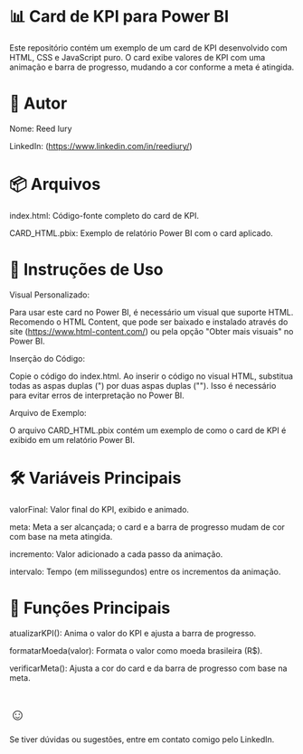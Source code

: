 📊 Card de KPI para Power BI
=

Este repositório contém um exemplo de um card de KPI desenvolvido com HTML, CSS e JavaScript puro. O card exibe valores de KPI com uma animação e barra de progresso, mudando a cor conforme a meta é atingida.

👤 Autor
=

Nome: Reed Iury

LinkedIn: (https://www.linkedin.com/in/reediury/)

📦 Arquivos
=

index.html: Código-fonte completo do card de KPI.

CARD_HTML.pbix: Exemplo de relatório Power BI com o card aplicado.

🚀 Instruções de Uso
=
Visual Personalizado:

Para usar este card no Power BI, é necessário um visual que suporte HTML. Recomendo o HTML Content, que pode ser baixado e instalado através do site (https://www.html-content.com/) ou pela opção "Obter mais visuais" no Power BI.

Inserção do Código:

Copie o código do index.html.
Ao inserir o código no visual HTML, substitua todas as aspas duplas (") por duas aspas duplas (""). Isso é necessário para evitar erros de interpretação no Power BI.

Arquivo de Exemplo:

O arquivo CARD_HTML.pbix contém um exemplo de como o card de KPI é exibido em um relatório Power BI.


🛠 Variáveis Principais
=

valorFinal: Valor final do KPI, exibido e animado.

meta: Meta a ser alcançada; o card e a barra de progresso mudam de cor com base na meta atingida.

incremento: Valor adicionado a cada passo da animação.

intervalo: Tempo (em milissegundos) entre os incrementos da animação.


📜 Funções Principais
=
atualizarKPI(): Anima o valor do KPI e ajusta a barra de progresso.

formatarMoeda(valor): Formata o valor como moeda brasileira (R$).

verificarMeta(): Ajusta a cor do card e da barra de progresso com base na meta.

☺️
=

Se tiver dúvidas ou sugestões, entre em contato comigo pelo LinkedIn.
